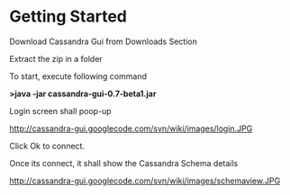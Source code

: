 # Getting Started #

Download Cassandra Gui from Downloads Section

Extract the zip in a folder

To start, execute following command

**>java -jar cassandra-gui-0.7-beta1.jar**

Login screen shall poop-up

http://cassandra-gui.googlecode.com/svn/wiki/images/login.JPG

Click Ok to connect.

Once its connect, it shall show the Cassandra Schema details

http://cassandra-gui.googlecode.com/svn/wiki/images/schemaview.JPG